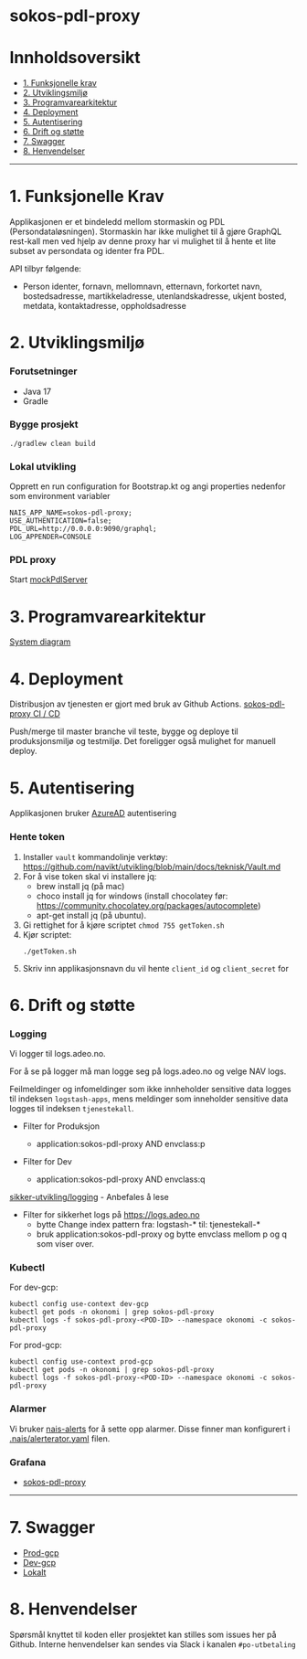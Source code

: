 # sokos-pdl-proxy

# Innholdsoversikt
* [1. Funksjonelle krav](#1-funksjonelle-krav)
* [2. Utviklingsmiljø](#2-utviklingsmiljø)
* [3. Programvarearkitektur](#3-programvarearkitektur)
* [4. Deployment](#4-deployment)
* [5. Autentisering](#5-autentisering)
* [6. Drift og støtte](#6-drift-og-støtte)
* [7. Swagger](#7-swagger)
* [8. Henvendelser](#7-henvendelser)
---

# 1. Funksjonelle Krav
Applikasjonen er et bindeledd mellom stormaskin og PDL (Persondataløsningen). Stormaskin har ikke mulighet til å gjøre GraphQL rest-kall men ved hjelp av denne proxy har vi mulighet til å hente et lite subset av persondata og identer fra PDL.

API tilbyr følgende:
- Person identer, fornavn, mellomnavn, etternavn, forkortet navn, bostedsadresse, martikkeladresse, utenlandskadresse, ukjent bosted, metdata, kontaktadresse, oppholdsadresse


# 2. Utviklingsmiljø
### Forutsetninger
* Java 17
* Gradle

### Bygge prosjekt
`./gradlew clean build`

### Lokal utvikling
Opprett en run configuration for Bootstrap.kt og angi properties nedenfor som environment variabler

```properties
NAIS_APP_NAME=sokos-pdl-proxy;
USE_AUTHENTICATION=false;
PDL_URL=http://0.0.0.0:9090/graphql;
LOG_APPENDER=CONSOLE
```

### PDL proxy
Start [mockPdlServer](src/test/kotlin/devtools/mockPdlServer.kt)

# 3. Programvarearkitektur
[System diagram](./dokumentasjon/system-diagram.md)

# 4. Deployment
Distribusjon av tjenesten er gjort med bruk av Github Actions.
[sokos-pdl-proxy CI / CD](https://github.com/navikt/sokos-pdl-proxy/actions)

Push/merge til master branche vil teste, bygge og deploye til produksjonsmiljø og testmiljø.
Det foreligger også mulighet for manuell deploy.

# 5. Autentisering
Applikasjonen bruker [AzureAD](https://docs.nais.io/security/auth/azure-ad/) autentisering

### Hente token
1. Installer `vault` kommandolinje verktøy: https://github.com/navikt/utvikling/blob/main/docs/teknisk/Vault.md
2. For å vise token skal vi installere jq: 
   - brew install jq (på mac)
   - choco install jq for windows (install chocolatey før: https://community.chocolatey.org/packages/autocomplete)
   - apt-get install jq (på ubuntu).
3. Gi rettighet for å kjøre scriptet `chmod 755 getToken.sh`
4. Kjør scriptet:
   ```
   ./getToken.sh
   ```
4. Skriv inn applikasjonsnavn du vil hente `client_id` og `client_secret` for

# 6. Drift og støtte

### Logging
Vi logger til logs.adeo.no.

For å se på logger må man logge seg på logs.adeo.no og velge NAV logs.

Feilmeldinger og infomeldinger som ikke innheholder sensitive data logges til indeksen `logstash-apps`, mens meldinger som inneholder sensitive data logges til indeksen `tjenestekall`.

- Filter for Produksjon
  * application:sokos-pdl-proxy AND envclass:p

- Filter for Dev
  * application:sokos-pdl-proxy AND envclass:q

[sikker-utvikling/logging](https://sikkerhet.nav.no/docs/sikker-utvikling/logging) - Anbefales å lese
- Filter for sikkerhet logs på https://logs.adeo.no 
  * bytte Change index pattern fra: logstash-* til: tjenestekall-*
  * bruk application:sokos-pdl-proxy og bytte envclass mellom p og q som viser over.

### Kubectl
For dev-gcp:
```shell script
kubectl config use-context dev-gcp
kubectl get pods -n okonomi | grep sokos-pdl-proxy
kubectl logs -f sokos-pdl-proxy-<POD-ID> --namespace okonomi -c sokos-pdl-proxy
```

For prod-gcp:
```shell script
kubectl config use-context prod-gcp
kubectl get pods -n okonomi | grep sokos-pdl-proxy
kubectl logs -f sokos-pdl-proxy-<POD-ID> --namespace okonomi -c sokos-pdl-proxy
```

### Alarmer
Vi bruker [nais-alerts](https://doc.nais.io/observability/alerts) for å sette opp alarmer. Disse finner man konfigurert i [.nais/alerterator.yaml](.nais/alerterator.yaml) filen.

### Grafana
- [sokos-pdl-proxy](https://grafana.nais.io/d/ytprGMj7z/sokos-pdl-proxy?orgId=1&refresh=30s)
---

# 7. Swagger

- [Prod-gcp](https://sokos-pdl-proxy.intern.nav.no/pdl-proxy/api/pdl-proxy/v1/docs)
- [Dev-gcp](https://sokos-pdl-proxy.dev.intern.nav.no/api/pdl-proxy/v1/docs)
- [Lokalt](http://0.0.0.0:8080/api/pdl-proxy/v1/docs)

# 8. Henvendelser
Spørsmål knyttet til koden eller prosjektet kan stilles som issues her på Github.
Interne henvendelser kan sendes via Slack i kanalen `#po-utbetaling`